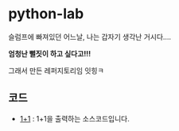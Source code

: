 # python-lab
슬럼프에 빠져있던 어느날, 나는 갑자기 생각난 거시다....

**엄청난 뻘짓이 하고 싶다고!!!**

그래서 만든 레퍼지토리임 잇힝ㅋ

## 코드
- [1+1](/oneplusone.py) : 1+1을 출력하는 소스코드입니다.
